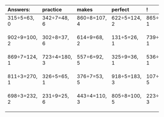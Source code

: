 | Answers: | practice | makes | perfect | ! |
| :--- | :--- | :--- | :--- | :--- |
| 315÷5=63, 0 | 342÷7=48, 6 | 860÷8=107, 4 | 622÷5=124, 2 | 865÷2=432, 1 | 
|   |   |   |   |   | 
|   |   |   |   |   | 
|   |   |   |   |   | 
| 902÷9=100, 2 | 302÷8=37, 6 | 614÷9=68, 2 | 131÷5=26, 1 | 739÷2=369, 1 | 
|   |   |   |   |   | 
|   |   |   |   |   | 
|   |   |   |   |   | 
| 869÷7=124, 1 | 723÷4=180, 3 | 557÷6=92, 5 | 325÷9=36, 1 | 536÷5=107, 1 | 
|   |   |   |   |   | 
|   |   |   |   |   | 
|   |   |   |   |   | 
| 811÷3=270, 1 | 326÷5=65, 1 | 376÷7=53, 5 | 918÷5=183, 3 | 107÷6=17, 5 | 
|   |   |   |   |   | 
|   |   |   |   |   | 
|   |   |   |   |   | 
| 698÷3=232, 2 | 231÷9=25, 6 | 443÷4=110, 3 | 805÷8=100, 5 | 223÷4=55, 3 | 
|   |   |   |   |   | 
|   |   |   |   |   | 
|   |   |   |   |   | 
